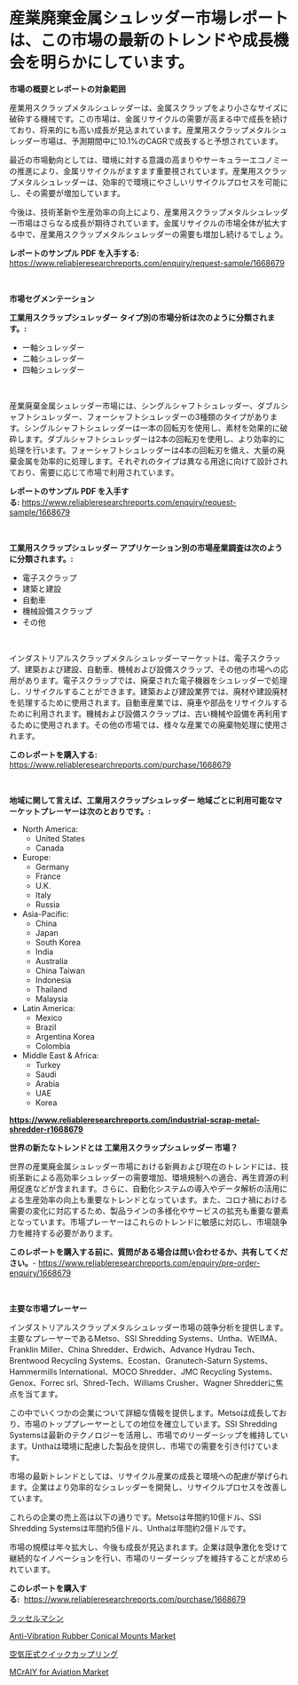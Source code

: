 <p><h1>産業廃棄金属シュレッダー市場レポートは、この市場の最新のトレンドや成長機会を明らかにしています。</h1></p><p><strong>市場の概要とレポートの対象範囲</strong></p>
<p><p>産業用スクラップメタルシュレッダーは、金属スクラップをより小さなサイズに破砕する機械です。この市場は、金属リサイクルの需要が高まる中で成長を続けており、将来的にも高い成長が見込まれています。産業用スクラップメタルシュレッダー市場は、予測期間中に10.1%のCAGRで成長すると予想されています。</p><p>最近の市場動向としては、環境に対する意識の高まりやサーキュラーエコノミーの推進により、金属リサイクルがますます重要視されています。産業用スクラップメタルシュレッダーは、効率的で環境にやさしいリサイクルプロセスを可能にし、その需要が増加しています。</p><p>今後は、技術革新や生産効率の向上により、産業用スクラップメタルシュレッダー市場はさらなる成長が期待されています。金属リサイクルの市場全体が拡大する中で、産業用スクラップメタルシュレッダーの需要も増加し続けるでしょう。</p></p>
<p><strong>レポートのサンプル PDF を入手する:</strong> <a href="https://www.reliableresearchreports.com/enquiry/request-sample/1668679">https://www.reliableresearchreports.com/enquiry/request-sample/1668679</a></p>
<p>&nbsp;</p>
<p><strong>市場セグメンテーション</strong></p>
<p><strong>工業用スクラップシュレッダー タイプ別の市場分析は次のように分類されます。:</strong></p>
<p><ul><li>一軸シュレッダー</li><li>二軸シュレッダー</li><li>四軸シュレッダー</li></ul></p>
<p>&nbsp;</p>
<p><p>産業廃棄金属シュレッダー市場には、シングルシャフトシュレッダー、ダブルシャフトシュレッダー、フォーシャフトシュレッダーの3種類のタイプがあります。シングルシャフトシュレッダーは一本の回転刃を使用し、素材を効果的に破砕します。ダブルシャフトシュレッダーは2本の回転刃を使用し、より効率的に処理を行います。フォーシャフトシュレッダーは4本の回転刃を備え、大量の廃棄金属を効率的に処理します。それぞれのタイプは異なる用途に向けて設計されており、需要に応じて市場で利用されています。</p></p>
<p><strong>レポートのサンプル PDF を入手する:</strong>&nbsp;<a href="https://www.reliableresearchreports.com/enquiry/request-sample/1668679">https://www.reliableresearchreports.com/enquiry/request-sample/1668679</a></p>
<p>&nbsp;</p>
<p><strong> 工業用スクラップシュレッダー アプリケーション別の市場産業調査は次のように分類されます。:</strong></p>
<p><ul><li>電子スクラップ</li><li>建築と建設</li><li>自動車</li><li>機械設備スクラップ</li><li>その他</li></ul></p>
<p>&nbsp;</p>
<p><p>インダストリアルスクラップメタルシュレッダーマーケットは、電子スクラップ、建築および建設、自動車、機械および設備スクラップ、その他の市場への応用があります。電子スクラップでは、廃棄された電子機器をシュレッダーで処理し、リサイクルすることができます。建築および建設業界では、廃材や建設廃材を処理するために使用されます。自動車産業では、廃車や部品をリサイクルするために利用されます。機械および設備スクラップは、古い機械や設備を再利用するために使用されます。その他の市場では、様々な産業での廃棄物処理に使用されます。</p></p>
<p><strong>このレポートを購入する:</strong>&nbsp; <a href="https://www.reliableresearchreports.com/purchase/1668679">https://www.reliableresearchreports.com/purchase/1668679</a></p>
<p>&nbsp;</p>
<p><strong>地域に関して言えば、工業用スクラップシュレッダー 地域ごとに利用可能なマーケットプレーヤーは次のとおりです。:</strong></p>
<p><ul>
    <li>
        North America:
        <ul>
            <li>United States</li>
            <li>Canada</li>
        </ul>
    </li>
    <li>
        Europe:
        <ul>
            <li>Germany</li>
            <li>France</li>
            <li>U.K.</li>
            <li>Italy</li>
            <li>Russia</li>
        </ul>
    </li>
    <li>
        Asia-Pacific:
        <ul>
            <li>China</li>
            <li>Japan</li>
            <li>South Korea</li>
            <li>India</li>
            <li>Australia</li>
            <li>China Taiwan</li>
            <li>Indonesia</li>
            <li>Thailand</li>
            <li>Malaysia</li>
        </ul>
    </li>
    <li>
        Latin America:
        <ul>
            <li>Mexico</li>
            <li>Brazil</li>
            <li>Argentina Korea</li>
            <li>Colombia</li>
        </ul>
    </li>
    <li>
        Middle East & Africa:
        <ul>
            <li>Turkey</li>
            <li>Saudi</li>
            <li>Arabia</li>
            <li>UAE</li>
            <li>Korea</li>
        </ul>
    </li>
    </ul></p>
<p><strong><a href="https://www.reliableresearchreports.com/industrial-scrap-metal-shredder-r1668679">https://www.reliableresearchreports.com/industrial-scrap-metal-shredder-r1668679</a></strong>&nbsp;</p>
<p><strong>世界の新たなトレンドとは 工業用スクラップシュレッダー 市場？</strong></p>
<p><p>世界の産業廃金属シュレッダー市場における新興および現在のトレンドには、技術革新による高効率シュレッダーの需要増加、環境規制への適合、再生資源の利用促進などが含まれます。さらに、自動化システムの導入やデータ解析の活用による生産効率の向上も重要なトレンドとなっています。また、コロナ禍における需要の変化に対応するため、製品ラインの多様化やサービスの拡充も重要な要素となっています。市場プレーヤーはこれらのトレンドに敏感に対応し、市場競争力を維持する必要があります。</p></p>
<p><strong>このレポートを購入する前に、質問がある場合は問い合わせるか、共有してください。</strong>- <a href="https://www.reliableresearchreports.com/enquiry/pre-order-enquiry/1668679">https://www.reliableresearchreports.com/enquiry/pre-order-enquiry/1668679</a></p>
<p>&nbsp;</p>
<p><strong>主要な市場プレーヤー</strong></p>
<p><p>インダストリアルスクラップメタルシュレッダー市場の競争分析を提供します。主要なプレーヤーであるMetso、SSI Shredding Systems、Untha、WEIMA、Franklin Miller、China Shredder、Erdwich、Advance Hydrau Tech、Brentwood Recycling Systems、Ecostan、Granutech-Saturn Systems、Hammermills International、MOCO Shredder、JMC Recycling Systems、Genox、Forrec srl、Shred-Tech、Williams Crusher、Wagner Shredderに焦点を当てます。</p><p>この中でいくつかの企業について詳細な情報を提供します。Metsoは成長しており、市場のトッププレーヤーとしての地位を確立しています。SSI Shredding Systemsは最新のテクノロジーを活用し、市場でのリーダーシップを維持しています。Unthaは環境に配慮した製品を提供し、市場での需要を引き付けています。</p><p>市場の最新トレンドとしては、リサイクル産業の成長と環境への配慮が挙げられます。企業はより効率的なシュレッダーを開発し、リサイクルプロセスを改善しています。</p><p>これらの企業の売上高は以下の通りです。Metsoは年間約10億ドル、SSI Shredding Systemsは年間約5億ドル、Unthaは年間約2億ドルです。</p><p>市場の規模は年々拡大し、今後も成長が見込まれます。企業は競争激化を受けて継続的なイノベーションを行い、市場のリーダーシップを維持することが求められています。</p></p>
<p><strong>このレポートを購入する:</strong>&nbsp;&nbsp;<a href="https://www.reliableresearchreports.com/purchase/1668679">https://www.reliableresearchreports.com/purchase/1668679</a></p>
<p><p><a href="https://medium.com/@samirmayert28/%E3%83%A9%E3%83%83%E3%82%B7%E3%82%A7%E3%83%AB%E6%A9%9F%E5%B8%82%E5%A0%B4-2031%E5%B9%B4%E3%81%BE%E3%81%A7%E3%81%AE%E3%83%88%E3%83%AC%E3%83%B3%E3%83%89-%E4%BA%88%E6%B8%AC-%E7%AB%B6%E4%BA%89%E5%88%86%E6%9E%90-3218bed11fed">ラッセルマシン</a></p><p><a href="https://www.linkedin.com/pulse/anti-vibration-rubber-conical-mounts-market-growth-trends-etrwe?trackingId=5Xmt%2BExSqT5ZSabwXBYIXg%3D%3D">Anti-Vibration Rubber Conical Mounts Market</a></p><p><a href="https://medium.com/@eduardoramez/%E3%82%A8%E3%82%A2%E5%BC%8F%E3%82%AF%E3%82%A4%E3%83%83%E3%82%AF%E3%82%AB%E3%83%83%E3%83%97%E3%83%AA%E3%83%B3%E3%82%B0%E5%B8%82%E5%A0%B4-2031%E5%B9%B4%E3%81%BE%E3%81%A7%E3%81%AE%E6%88%90%E5%8A%9F%E3%81%99%E3%82%8B%E3%83%93%E3%82%B8%E3%83%8D%E3%82%B9%E6%88%A6%E7%95%A5%E3%81%AE%E9%8D%B5%E3%82%92%E4%BA%88%E6%B8%AC-0093f766bc26">空気圧式クイックカップリング</a></p><p><a href="https://www.linkedin.com/pulse/mcraly-aviation-market-size-examines-its-scope-primary-focus-hra4e?trackingId=ZitW6hHZicgyv33ab33S3g%3D%3D">MCrAlY for Aviation Market</a></p></p>